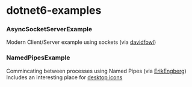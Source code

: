 # dotnet6-examples


### AsyncSocketServerExample

Modern Client/Server example using sockets (via [davidfowl](https://github.com/davidfowl/DotNetCodingPatterns/blob/main/2.md))

### NamedPipesExample

Commincating between processes using Named Pipes (via [ErikEngberg](https://erikengberg.com/named-pipes-in-net-6-with-tray-icon-and-service/))
Includes an interesting place for [desktop icons](https://icon-icons.com/)
